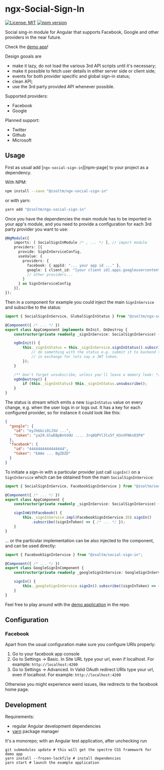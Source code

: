 ngx-Social-Sign-In
==================

[![License: MIT](https://img.shields.io/badge/License-MIT-brightgreen.svg)](https://github.com/zsoltm/ngx-social-sign-in/blob/master/LICENSE)
[![npm version](https://badge.fury.io/js/%40zsoltm%2Fngx-social-sign-in.svg)](https://www.npmjs.com/package/@zsoltm/ngx-social-sign-in)

Social sing-in module for Angular that supports Facebook, Google and other providers in the near future.

Check the [demo app][demo-app]!

Design gooals are

+ make it lazy, do not load the various 3rd API scripts until it's necessary;
+ make it possible to fetch user details in either server side or client side;
+ events for both provider specific and global sign-in status;
+ clean API;
+ use the 3rd party provided API whenever possible.

Supported providers:

+ Facebook
+ Google

Planned support:

+ Twitter
+ Github
+ Microsoft

Usage
-----

First as usual add [`ngx-social-sign-in`][npm-page] to your project as a dependency.

With NPM:

``` bash
npm install --save "@zsoltm/ngx-social-sign-in"
```

or with yarn:

``` bash
yarn add "@zsoltm/ngx-social-sign-in"
```

Once you have the dependencies the main module has to be imported in your app's module, and you need to provide a configuration for
each 3rd party provider you want to use:

``` typescript
@NgModule({
    imports: [ SocialSignInModule /* , ... */ ], // import module
    providers: [{
      provide: SignInServiceConfig,
      useValue: {
        providers: {
          facebook: { appId: "... your app id ..." },
          google: { client_id: "[your client id].apps.googleusercontent.com" } // ,
          // other providers...
        }
      } as SignInServiceConfig
    }],    
});
```

Then in a component for example you could inject the main `SignInService` and subscribe to the status:

``` typescript
import { SocialSignInService, GlobalSignInStatus } from "@zsoltm/ngx-social-sign-in";

@Component({ /* ... */ })
export class AppComponent implements OnInit, OnDestroy {
    constructor(private readonly _signInService: SocialSignInService) {}

    ngOnInit() {
        this._signInStatus = this._signInService.signInStatus().subscribe((status) => { // as GlobalSignInStatus
            // do something with the status e.g. submit it to backend to obtain a longer term access token
            // in exchange for lets say a JWT token.
        });
    }

    /** Don't forget unsubscribe, unless you'll leave a memory leak: */
    ngOnDestroy() {
        if (this._signInStatus) this._signInStatus.unsubscribe();
    }
}
```

The status is stream which emits a new `SignInStatus` value on every change, e.g. when the user logs in or logs out.
It has a key for each configured provider, so for instance it could look like this:

``` json
{
  "google": {
    "id": "eyJhbGciOiJSU ...",
    "token": "ya29.GlwEBpBnVddU .... Jrq8QPYl3lx5f_H3vVFNknD3F0"
  },
  "facebook": {
    "id": "4444444444444444",
    "token": "EAAe ... BgZDZD"
  }
}
```

To initiate a sign-in with a particular provider just call `signIn()` on a `SignInService` which can be obtained
from the main `SocialSignInService`:

``` typescript
import { SocialSignInService, FacebookSignInService } from "@zsoltm/social-sign-in";

@Component({ /* ... */ })
export class AppComponent {
    constructor(private readonly _signInService: SocialSignInService) {}

    signInWithFacebook() {
        this._signInService.impl(FacebookSignInService.ID).signIn()
            .subscribe((signInToken) => { /* ... */ });
    }
}

```

... or the particular implementation can be also injected to the component, and can be used directly:

``` typescript
import { FacebookSignInService } from "@zsoltm/social-sign-in";

@Component({ /* ... */ })
export class GoogleSignInComponent {
    constructor(private readonly _googleSignInService: GoogleSignInService) {} // service injected directly

    signIn() {
        this._googleSignInService.signIn().subscribe((signInToken) => { /* ... */ });
    }
}
```

Feel free to play around with the [demo application][demo-app] in the repo.

Configuration
-------------

### Facebook

Apart from the usual configuration make sure you configure URIs properly:

1. Go to your facebook app console
2. Go to Settings -> Basic. In Site URL type your url, even if localhost. For example: `http://localhost:4200`
3. Go to Settings -> Advanced. In Valid OAuth redirect URIs type your url, even if localhost. For example: `http://localhost:4200`

Otherwise you might experience weird issues, like redirects to the facebook home page.

Development
-----------

Requirements:

+ regular Angular development dependencies
+ [yarn][yarn] package manager

It's a monorepo; with an Angular test application, after unchecking run

    git submodules update # this will get the spectre CSS framework for demo app
    yarn install --frozen-lockfile # install dependencies
    yarn start # launch the example application

[yarn]: https://yarnpkg.com/
[demo-app]: https://zsoltm.github.io/ngx-social-sign-in/testbed/
